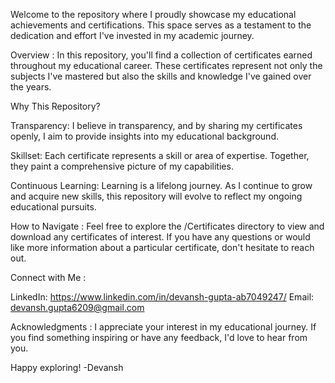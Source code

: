 Welcome to the repository where I proudly showcase my educational achievements and certifications. This space serves as a testament to the dedication and effort I've invested in my academic journey.

Overview :
In this repository, you'll find a collection of certificates earned throughout my educational career. These certificates represent not only the subjects I've mastered but also the skills and knowledge I've gained over the years.

Why This Repository?

Transparency: I believe in transparency, and by sharing my certificates openly, I aim to provide insights into my educational background.

Skillset: Each certificate represents a skill or area of expertise. Together, they paint a comprehensive picture of my capabilities.

Continuous Learning: Learning is a lifelong journey. As I continue to grow and acquire new skills, this repository will evolve to reflect my ongoing educational pursuits.

How to Navigate : 
Feel free to explore the /Certificates directory to view and download any certificates of interest. If you have any questions or would like more information about a particular certificate, don't hesitate to reach out.

Connect with Me : 

LinkedIn: https://www.linkedin.com/in/devansh-gupta-ab7049247/
Email: devansh.gupta6209@gmail.com

Acknowledgments :
I appreciate your interest in my educational journey. If you find something inspiring or have any feedback, I'd love to hear from you.

Happy exploring!
-Devansh
